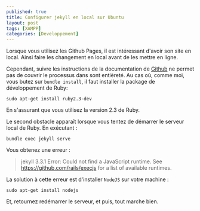 ```yaml
---
published: true
title: Configurer jekyll en local sur Ubuntu
layout: post
tags: [XAMPP]
categories: [Developpement]
---
```

Lorsque vous utilisez les Github Pages, il est intéressant d'avoir son site en local. Ainsi faire les changement en local avant de les mettre en ligne.

Cependant, suivre les instructions de la documentation de [Github](https://help.github.com/articles/setting-up-your-github-pages-site-locally-with-jekyll/) ne permet pas de couvrir le processus dans sont entièreté. Au cas où, comme moi, vous butez sur `bundle install`, il faut installer la package de développement de Ruby:

```
sudo apt-get install ruby2.3-dev
```
En s'assurant que vous utilisez la version 2.3 de Ruby.

Le second obstacle apparaît  lorsque vous tentez de démarrer le serveur local de Ruby. En exécutant :

```
bundle exec jekyll serve
```

Vous obtenez une erreur :

> jekyll 3.3.1 Error:  Could not find a JavaScript runtime. See https://github.com/rails/execjs for a list of available runtimes.

La solution à cette erreur est d'installer `NodeJS` sur votre machine :

```
sudo apt-get install nodejs
```

Et, retournez redémarrer le serveur, et puis, tout marche bien.
